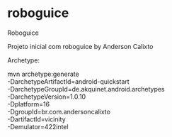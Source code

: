 roboguice
=========

Roboguice

Projeto inicial com roboguice by Anderson Calixto


Archetype:

mvn archetype:generate \
  -DarchetypeArtifactId=android-quickstart \
  -DarchetypeGroupId=de.akquinet.android.archetypes \
  -DarchetypeVersion=1.0.10 \
  -Dplatform=16 \
  -DgroupId=br.com.andersoncalixto \
  -DartifactId=vicinity \
  -Demulator=422intel